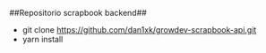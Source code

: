 ##Repositorio scrapbook backend##
- git clone https://github.com/dan1xk/growdev-scrapbook-api.git
- yarn install
